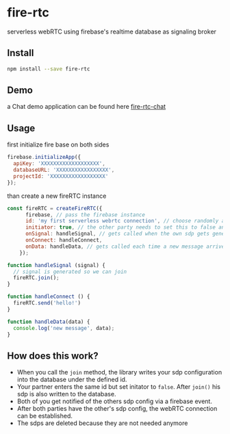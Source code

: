 # fire-rtc

serverless webRTC using firebase's realtime database as signaling broker

## Install

```bash
npm install --save fire-rtc
```

## Demo

a Chat demo application can be found here [fire-rtc-chat](https://github.com/mklan/fire-rtc-chat)

## Usage

first initialize fire base on both sides


```JavaScript
firebase.initializeApp({
  apiKey: 'XXXXXXXXXXXXXXXXXXX', 
  databaseURL: 'XXXXXXXXXXXXXXXXX', 
  projectId: 'XXXXXXXXXXXXXXXXXX'
});
```

than create a new fireRTC instance 

```JavaScript
const fireRTC = createFireRTC({
      firebase, // pass the firebase instance
      id: 'my first serverless webrtc connection', // choose randomly and share with other party
      initiator: true, // the other party needs to set this to false and join afterwards!
      onSignal: handleSignal, // gets called when the own sdp gets generated
      onConnect: handleConnect,
      onData: handleData, // gets called each time a new message arrives
    });

function handleSignal (signal) {
  // signal is generated so we can join
  fireRTC.join();
}

function handleConnect () {
  fireRTC.send('hello!')
}

function handleData(data) {
  console.log('new message', data);
}

```

## How does this work?

- When you call the `join` method, the library writes your sdp configuration into the database under the defined id.
- Your partner enters the same id but set initator to `false`. After `join()` his sdp is also written to the database.
- Both of you get notified of the others sdp config via a firebase event.
- After both parties have the other's sdp config, the webRTC connection can be established.
- The sdps are deleted because they are not needed anymore
